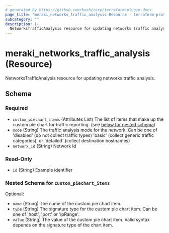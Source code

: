 ```yaml
---
# generated by https://github.com/hashicorp/terraform-plugin-docs
page_title: "meraki_networks_traffic_analysis Resource - terraform-provider-meraki"
subcategory: ""
description: |-
  NetworksTrafficAnalysis resource for updating networks traffic analysis.
---
```


# meraki_networks_traffic_analysis (Resource)

NetworksTrafficAnalysis resource for updating networks traffic analysis.



<!-- schema generated by tfplugindocs -->
## Schema

### Required

- `custom_piechart_items` (Attributes List) The list of items that make up the custom pie chart for traffic reporting. (see [below for nested schema](#nestedatt--custom_piechart_items))
- `mode` (String) The traffic analysis mode for the network. Can be one of 'disabled' (do not collect traffic types) 'basic' (collect generic traffic categories), or 'detailed' (collect destination hostnames)
- `network_id` (String) Network Id

### Read-Only

- `id` (String) Example identifier

<a id="nestedatt--custom_piechart_items"></a>
### Nested Schema for `custom_piechart_items`

Optional:

- `name` (String) The name of the custom pie chart item.
- `type` (String) The signature type for the custom pie chart item. Can be one of 'host', 'port' or 'ipRange'.
- `value` (String) The value of the custom pie chart item. Valid syntax depends on the signature type of the chart item.


